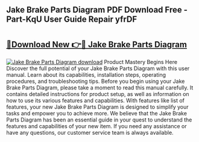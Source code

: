 ## Jake Brake Parts Diagram PDF Download Free - Part-KqU User Guide Repair yfrDF

# <h2><a href="http://dftkm2.blite.top/?on=Jake+Brake+Parts+Diagram">🔗Download New 👉🔴 Jake Brake Parts Diagram</a></h2>

[![Jake Brake Parts Diagram download](https://i.imgur.com/lujVjoI.png)](http://dftkm2.blite.top/?on=Jake+Brake+Parts+Diagram)
Product Mastery Begins Here Discover the full potential of your Jake Brake Parts Diagram with this user manual. Learn about its capabilities, installation steps, operating procedures, and troubleshooting tips. Before you begin using your Jake Brake Parts Diagram, please take a moment to read this manual carefully. It contains detailed instructions for product setup, as well as information on how to use its various features and capabilities. With features like list of features, your new Jake Brake Parts Diagram is designed to simplify your tasks and empower you to achieve more. We believe that the Jake Brake Parts Diagram has been an essential guide in your quest to understand the features and capabilities of your new item. If you need any assistance or have any questions, our customer service team is always available.

